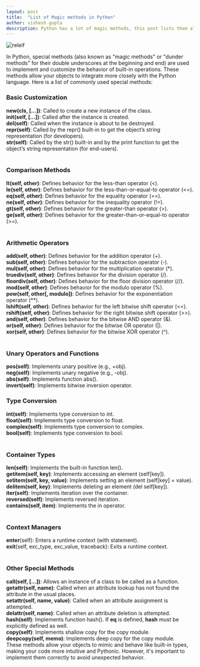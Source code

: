 ```yaml
---
layout: post
title:  "List of Magic methods in Python"
author: vishesh gupta
description: Python has a lot of magic methods, this post lists them all.
---
```

![releif](/assets/images/relief.png)

In Python, special methods (also known as "magic methods" or "dunder methods" for their double underscores at the beginning and end) are used to implement and customize the behavior of built-in operations. These methods allow your objects to integrate more closely with the Python language. Here is a list of commonly used special methods:

### Basic Customization
**__new__(cls, [...])**: Called to create a new instance of the class.<br>
**__init__(self, [...])**: Called after the instance is created.<br>
**__del__(self)**: Called when the instance is about to be destroyed.<br>
**__repr__(self)**: Called by the repr() built-in to get the object’s string representation (for developers).<br>
**__str__(self)**: Called by the str() built-in and by the print function to get the object’s string representation (for end-users).<br><br>
### Comparison Methods
**__lt__(self, other)**: Defines behavior for the less-than operator (<).<br>
**__le__(self, other)**: Defines behavior for the less-than-or-equal-to operator (<=).<br>
**__eq__(self, other)**: Defines behavior for the equality operator (==).<br>
**__ne__(self, other)**: Defines behavior for the inequality operator (!=).<br>
**__gt__(self, other)**: Defines behavior for the greater-than operator (>).<br>
**__ge__(self, other)**: Defines behavior for the greater-than-or-equal-to operator (>=).<br><br>
### Arithmetic Operators
**__add__(self, other)**: Defines behavior for the addition operator (+).<br>
**__sub__(self, other)**: Defines behavior for the subtraction operator (-).<br>
**__mul__(self, other)**: Defines behavior for the multiplication operator (*).<br>
**__truediv__(self, other)**: Defines behavior for the division operator (/).<br>
**__floordiv__(self, other)**: Defines behavior for the floor division operator (//).<br>
**__mod__(self, other)**: Defines behavior for the modulo operator (%).<br>
**__pow__(self, other[, modulo])**: Defines behavior for the exponentiation operator (\*\*).<br>
**__lshift__(self, other)**: Defines behavior for the left bitwise shift operator (<<).<br>
**__rshift__(self, other)**: Defines behavior for the right bitwise shift operator (>>).<br>
**__and__(self, other)**: Defines behavior for the bitwise AND operator (&).<br>
**__or__(self, other)**: Defines behavior for the bitwise OR operator (|).<br>
**__xor__(self, other)**: Defines behavior for the bitwise XOR operator (^).<br><br>
### Unary Operators and Functions
**__pos__(self)**: Implements unary positive (e.g., +obj).<br>
**__neg__(self)**: Implements unary negative (e.g., -obj).<br>
**__abs__(self)**: Implements function abs().<br>
**__invert__(self)**: Implements bitwise inversion operator.<br>
### Type Conversion<br>
**__int__(self)**: Implements type conversion to int.<br>
**__float__(self)**: Implements type conversion to float.<br>
**__complex__(self)**: Implements type conversion to complex.<br>
**__bool__(self)**: Implements type conversion to bool.<br><br>
### Container Types
**__len__(self)**: Implements the built-in function len().<br>
**__getitem__(self, key)**: Implements accessing an element (self[key]).<br>
**__setitem__(self, key, value)**: Implements setting an element (self[key] = value).<br>
**__delitem__(self, key)**: Implements deleting an element (del self[key]).<br>
**__iter__(self)**: Implements iteration over the container.<br>
**__reversed__(self)**: Implements reversed iteration.<br>
**__contains__(self, item)**: Implements the in operator.<br><br>
### Context Managers
__enter__(self): Enters a runtime context (with statement).<br>
__exit__(self, exc_type, exc_value, traceback): Exits a runtime context.<br><br>
### Other Special Methods
**__call__(self, [...])**: Allows an instance of a class to be called as a function.<br>
**__getattr__(self, name)**: Called when an attribute lookup has not found the attribute in the usual places.<br>
**__setattr__(self, name, value)**: Called when an attribute assignment is attempted.<br>
**__delattr__(self, name)**: Called when an attribute deletion is attempted.<br>
**__hash__(self)**: Implements function hash(). If __eq__ is defined, __hash__ must be explicitly defined as well.<br>
**__copy__(self)**: Implements shallow copy for the copy module.<br>
**__deepcopy__(self, memo)**: Implements deep copy for the copy module.<br>
These methods allow your objects to mimic and behave like built-in types, making your code more intuitive and Pythonic. However, it's important to implement them correctly to avoid unexpected behavior.